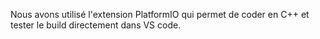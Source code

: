 Nous avons utilisé l'extension PlatformIO qui permet de coder en C++
et tester le build directement dans VS code.
